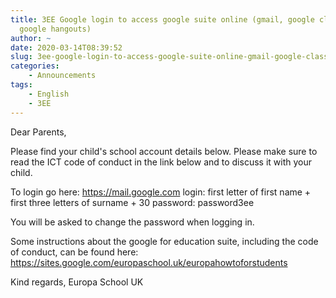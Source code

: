 ```yaml
---
title: 3EE Google login to access google suite online (gmail, google classroom and
  google hangouts)
author: ~
date: 2020-03-14T08:39:52
slug: 3ee-google-login-to-access-google-suite-online-gmail-google-classroom-and-google-hangouts
categories:
    - Announcements
tags:
    - English
    - 3EE
---
```


Dear Parents, 
 
Please find your child's school account details below. Please make sure to read the ICT code of conduct in the link below and to discuss it with your child. 
 
To login go here: https://mail.google.com
login: first letter of first name + first three letters of surname + 30
password: password3ee
 
You will be asked to change the password when logging in.
 
Some instructions about the google for education suite, including the code of conduct, can be found here: https://sites.google.com/europaschool.uk/europahowtoforstudents
 
 
Kind regards, 
Europa School UK
